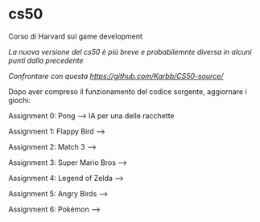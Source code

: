 # cs50

Corso di Harvard sul game development

*La nuova versione del cs50 è più breve e probabilemnte diversa in alcuni punti dalla precedente*

*Confrontare con questa https://github.com/Karbb/CS50-source/*

Dopo aver compreso il funzionamento del codice sorgente, aggiornare i giochi:

Assignment 0: Pong             --> IA per una delle racchette

Assignment 1: Flappy Bird      -->

Assignment 2: Match 3          -->

Assignment 3: Super Mario Bros -->

Assignment 4: Legend of Zelda  -->

Assignment 5: Angry Birds      -->

Assignment 6: Pokémon          -->
